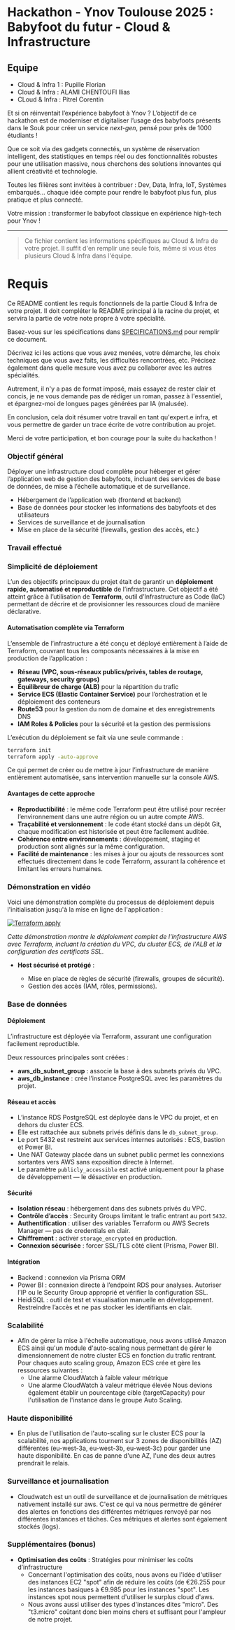 # Hackathon - Ynov Toulouse 2025 : Babyfoot du futur - Cloud & Infrastructure

## Equipe

- Cloud & Infra 1 : Pupille Florian
- Cloud & Infra : ALAMI CHENTOUFI Ilias
- CLoud & Infra : Pitrel Corentin 

Et si on réinventait l’expérience babyfoot à Ynov ? L’objectif de ce hackathon est de moderniser et digitaliser l’usage des babyfoots présents dans le Souk pour créer un service _next-gen_, pensé pour près de 1000 étudiants !

Que ce soit via des gadgets connectés, un système de réservation intelligent, des statistiques en temps réel ou des fonctionnalités robustes pour une utilisation massive, nous cherchons des solutions innovantes qui allient créativité et technologie.

Toutes les filières sont invitées à contribuer : Dev, Data, Infra, IoT, Systèmes embarqués… chaque idée compte pour rendre le babyfoot plus fun, plus pratique et plus connecté.

Votre mission : transformer le babyfoot classique en expérience high-tech pour Ynov !

---

> Ce fichier contient les informations spécifiques au Cloud & Infra de votre projet. Il suffit d'en remplir une seule fois, même si vous êtes plusieurs Cloud & Infra dans l'équipe.

# Requis

Ce README contient les requis fonctionnels de la partie Cloud & Infra de votre projet. Il doit compléter le README principal à la racine du projet, et servira la partie de votre note propre à votre spécialité.

Basez-vous sur les spécifications dans [SPECIFICATIONS.md](../SPECIFICATIONS.md) pour remplir ce document.

Décrivez ici les actions que vous avez menées, votre démarche, les choix techniques que vous avez faits, les difficultés rencontrées, etc. Précisez également dans quelle mesure vous avez pu collaborer avec les autres spécialités.

Autrement, il n'y a pas de format imposé, mais essayez de rester clair et concis, je ne vous demande pas de rédiger un roman, passez à l'essentiel, et épargnez-moi de longues pages générées par IA (malusée).

En conclusion, cela doit résumer votre travail en tant qu'expert.e infra, et vous permettre de garder un trace écrite de votre contribution au projet.

Merci de votre participation, et bon courage pour la suite du hackathon !



### Objectif général

Déployer une infrastructure cloud complète pour héberger et gérer l’application web de gestion des babyfoots, incluant des services de base de données, de mise à l’échelle automatique et de surveillance.

- Hébergement de l’application web (frontend et backend)
- Base de données pour stocker les informations des babyfoots et des utilisateurs
- Services de surveillance et de journalisation
- Mise en place de la sécurité (firewalls, gestion des accès, etc.)

### Travail effectué

### Simplicité de déploiement

L’un des objectifs principaux du projet était de garantir un **déploiement rapide, automatisé et reproductible** de l’infrastructure. Cet objectif a été atteint grâce à l’utilisation de **Terraform**, outil d’Infrastructure as Code (IaC) permettant de décrire et de provisionner les ressources cloud de manière déclarative.

#### Automatisation complète via Terraform

L’ensemble de l’infrastructure a été conçu et déployé entièrement à l’aide de Terraform, couvrant tous les composants nécessaires à la mise en production de l’application :

* **Réseau (VPC, sous-réseaux publics/privés, tables de routage, gateways, security groups)**
* **Équilibreur de charge (ALB)** pour la répartition du trafic
* **Service ECS (Elastic Container Service)** pour l’orchestration et le déploiement des conteneurs
* **Route53** pour la gestion du nom de domaine et des enregistrements DNS
* **IAM Roles & Policies** pour la sécurité et la gestion des permissions

L’exécution du déploiement se fait via une seule commande :

```bash
terraform init
terraform apply -auto-approve
```

Ce qui permet de créer ou de mettre à jour l’infrastructure de manière entièrement automatisée, sans intervention manuelle sur la console AWS.

#### Avantages de cette approche

* **Reproductibilité** : le même code Terraform peut être utilisé pour recréer l’environnement dans une autre région ou un autre compte AWS.
* **Traçabilité et versionnement** : le code étant stocké dans un dépôt Git, chaque modification est historisée et peut être facilement auditée.
* **Cohérence entre environnements** : développement, staging et production sont alignés sur la même configuration.
* **Facilité de maintenance** : les mises à jour ou ajouts de ressources sont effectués directement dans le code Terraform, assurant la cohérence et limitant les erreurs humaines.

### Démonstration en vidéo

Voici une démonstration complète du processus de déploiement depuis l'initialisation jusqu'à la mise en ligne de l'application :

[![Terraform apply](https://asciinema.org/a/3VhblrZPUuOO5T0xVYeOKELUY.svg)](https://asciinema.org/a/3VhblrZPUuOO5T0xVYeOKELUY)

*Cette démonstration montre le déploiement complet de l'infrastructure AWS avec Terraform, incluant la création du VPC, du cluster ECS, de l'ALB et la configuration des certificats SSL.*

- **Host sécurisé et protégé** :

  - Mise en place de règles de sécurité (firewalls, groupes de sécurité).
  - Gestion des accès (IAM, rôles, permissions).

### Base de données

#### Déploiement
L’infrastructure est déployée via Terraform, assurant une configuration facilement reproductible.

Deux ressources principales sont créées :

- **aws_db_subnet_group** : associe la base à des subnets privés du VPC.  
- **aws_db_instance** : crée l’instance PostgreSQL avec les paramètres du projet.

#### Réseau et accès

- L’instance RDS PostgreSQL est déployée dans le VPC du projet, et en dehors du cluster ECS.  
- Elle est rattachée aux subnets privés définis dans le `db_subnet_group`.  
- Le port 5432 est restreint aux services internes autorisés : ECS, bastion et Power BI.  
- Une NAT Gateway placée dans un subnet public permet les connexions sortantes vers AWS sans exposition directe à Internet.  
- Le paramètre `publicly_accessible` est activé uniquement pour la phase de développement — le désactiver en production.

#### Sécurité

- **Isolation réseau** : hébergement dans des subnets privés du VPC.  
- **Contrôle d’accès** : Security Groups limitant le trafic entrant au port `5432`.  
- **Authentification** : utiliser des variables Terraform ou AWS Secrets Manager — pas de credentials en clair.  
- **Chiffrement** : activer `storage_encrypted` en production.  
- **Connexion sécurisée** : forcer SSL/TLS côté client (Prisma, Power BI).

#### Intégration

- Backend : connexion via Prisma ORM
- Power BI : connexion directe à l’endpoint RDS pour analyses. Autoriser l’IP ou le Security Group approprié et vérifier la configuration SSL.
- HeidiSQL : outil de test et visualisation manuelle en développement. Restreindre l’accès et ne pas stocker les identifiants en clair.

### Scalabilité

  - Afin de gérer la mise à l'échelle automatique, nous avons utilisé Amazon ECS ainsi qu'un module d'auto-scaling nous permettant de gérer le dimensionnement de notre cluster ECS en fonction du trafic rentrant. Pour chaques auto scaling group, Amazon ECS crée et gère les ressources suivantes :
    - Une alarme CloudWatch à faible valeur métrique
    - Une alarme CloudWatch à valeur métrique élevée
    Nous devions également établir un pourcentage cible (targetCapacity) pour l'utilisation de l'instance dans le groupe Auto Scaling.

### Haute disponibilité

  - En plus de l'utilisation de l'auto-scaling sur le cluster ECS pour la scalabilité, nos applications tournent sur 3 zones de disponibilités (AZ) différentes (eu-west-3a, eu-west-3b, eu-west-3c) pour garder une haute disponibilité. En cas de panne d'une AZ, l'une des deux autres prendrait le relais.

### Surveillance et journalisation

  - Cloudwatch est un outil de surveillance et de journalisation de métriques nativement installé sur aws. C'est ce qui va nous permettre de générer des alertes en fonctions des différentes métriques renvoyé par nos différentes instances et tâches. Ces métriques et alertes sont également stockés (logs).


### Supplémentaires (bonus)

- **Optimisation des coûts** : Stratégies pour minimiser les coûts d’infrastructure
  - Concernant l'optimisation des coûts, nous avons eu l'idée d'utiliser des instances EC2 "spot" afin de réduire les coûts (de €26.255 pour les instances basiques à €9.985 pour les instances "spot". Les instances spot nous permettent d'utiliser le surplus cloud d'aws.
  - Nous avons aussi utiliser des types d'instances dites "micro". Des "t3.micro" coûtant donc bien moins chers et suffisant pour l'ampleur de notre projet.
